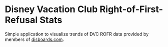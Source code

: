 # Disney Vacation Club Right-of-First-Refusal Stats

Simple application to visualize trends of DVC ROFR data provided by members of [disboards.com](https://www.disboards.com/forums/purchasing-dvc.28/).